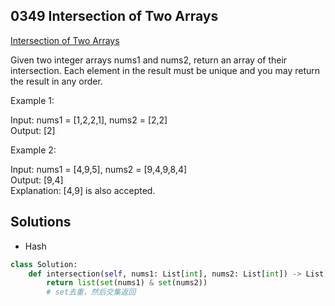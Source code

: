 ## 0349 Intersection of Two Arrays  
[Intersection of Two Arrays](https://leetcode.cn/problems/intersection-of-two-arrays/)  

Given two integer arrays nums1 and nums2, return an array of their intersection. Each element in the result must be unique and you may return the result in any order.

Example 1:

Input: nums1 = [1,2,2,1], nums2 = [2,2]  
Output: [2]  

Example 2:

Input: nums1 = [4,9,5], nums2 = [9,4,9,8,4]  
Output: [9,4]  
Explanation: [4,9] is also accepted.

## Solutions  
- Hash  
```python
class Solution:
    def intersection(self, nums1: List[int], nums2: List[int]) -> List[int]:
        return list(set(nums1) & set(nums2))
        # set去重，然后交集返回
```
